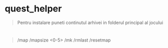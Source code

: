 # quest_helper
> Pentru instalare puneti continutul arhivei in folderul principal al jocului
#
> /map
> /mapsize <0-5>
> /mk
> /rmlast
> /resetmap
